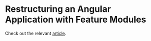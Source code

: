 # Restructuring an Angular Application with Feature Modules
Check out the relevant [article](http://http://nitayneeman.com/posts/restructuring-an-angular-application-with-feature-modules).
